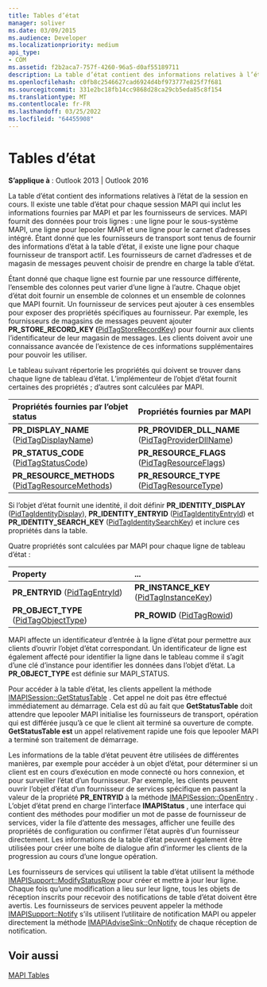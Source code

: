```yaml
---
title: Tables d’état
manager: soliver
ms.date: 03/09/2015
ms.audience: Developer
ms.localizationpriority: medium
api_type:
- COM
ms.assetid: f2b2aca7-757f-4260-96a5-d0af55189711
description: La table d’état contient des informations relatives à l’état de la session en cours. Il existe une table d’état pour chaque session MAPI.
ms.openlocfilehash: c0fb8c2546627cad6924d4bf973777e825f7f681
ms.sourcegitcommit: 331e2bc18fb14cc9868d28ca29cb5eda85c8f154
ms.translationtype: MT
ms.contentlocale: fr-FR
ms.lasthandoff: 03/25/2022
ms.locfileid: "64455908"
---
```

# <a name="status-tables"></a>Tables d’état

  
  
**S’applique à** : Outlook 2013 | Outlook 2016 
  
La table d’état contient des informations relatives à l’état de la session en cours. Il existe une table d’état pour chaque session MAPI qui inclut les informations fournies par MAPI et par les fournisseurs de services. MAPI fournit des données pour trois lignes : une ligne pour le sous-système MAPI, une ligne pour lepooler MAPI et une ligne pour le carnet d’adresses intégré. Étant donné que les fournisseurs de transport sont tenus de fournir des informations d’état à la table d’état, il existe une ligne pour chaque fournisseur de transport actif. Les fournisseurs de carnet d’adresses et de magasin de messages peuvent choisir de prendre en charge la table d’état. 
  
Étant donné que chaque ligne est fournie par une ressource différente, l’ensemble des colonnes peut varier d’une ligne à l’autre. Chaque objet d’état doit fournir un ensemble de colonnes et un ensemble de colonnes que MAPI fournit. Un fournisseur de services peut ajouter à ces ensembles pour exposer des propriétés spécifiques au fournisseur. Par exemple, les fournisseurs de magasins de messages peuvent ajouter **PR_STORE_RECORD_KEY (**[PidTagStoreRecordKey](pidtagstorerecordkey-canonical-property.md)) pour fournir aux clients l’identificateur de leur magasin de messages. Les clients doivent avoir une connaissance avancée de l’existence de ces informations supplémentaires pour pouvoir les utiliser. 
  
Le tableau suivant répertorie les propriétés qui doivent se trouver dans chaque ligne de tableau d’état. L’implémenteur de l’objet d’état fournit certaines des propriétés ; d’autres sont calculées par MAPI.
  
|**Propriétés fournies par l’objet status**|**Propriétés fournies par MAPI**|
|:-----|:-----|
|**PR_DISPLAY_NAME** ([PidTagDisplayName](pidtagdisplayname-canonical-property.md))  <br/> |**PR_PROVIDER_DLL_NAME** ([PidTagProviderDllName](pidtagproviderdllname-canonical-property.md))  <br/> |
|**PR_STATUS_CODE** ([PidTagStatusCode](pidtagstatuscode-canonical-property.md))  <br/> |**PR_RESOURCE_FLAGS** ([PidTagResourceFlags](pidtagresourceflags-canonical-property.md))  <br/> |
|**PR_RESOURCE_METHODS** ([PidTagResourceMethods](pidtagresourcemethods-canonical-property.md))  <br/> |**PR_RESOURCE_TYPE** ([PidTagResourceType](pidtagresourcetype-canonical-property.md))  <br/> |
   
Si l’objet d’état fournit une identité, il doit définir **PR_IDENTITY_DISPLAY** ([PidTagIdentityDisplay](pidtagidentitydisplay-canonical-property.md)), **PR_IDENTITY_ENTRYID** ([PidTagIdentityEntryId](pidtagidentityentryid-canonical-property.md)) et **PR_IDENTITY_SEARCH_KEY** ([PidTagIdentitySearchKey](pidtagidentitysearchkey-canonical-property.md)) et inclure ces propriétés dans la table. 
  
Quatre propriétés sont calculées par MAPI pour chaque ligne de tableau d’état :
  
|Property |... |
|:-----|:-----|
|**PR_ENTRYID** ([PidTagEntryId](pidtagentryid-canonical-property.md))  <br/> |**PR_INSTANCE_KEY** ([PidTagInstanceKey](pidtaginstancekey-canonical-property.md))  <br/> |
|**PR_OBJECT_TYPE** ([PidTagObjectType](pidtagobjecttype-canonical-property.md))  <br/> |**PR_ROWID** ([PidTagRowid](pidtagrowid-canonical-property.md))  <br/> |
   
MAPI affecte un identificateur d’entrée à la ligne d’état pour permettre aux clients d’ouvrir l’objet d’état correspondant. Un identificateur de ligne est également affecté pour identifier la ligne dans le tableau comme il s’agit d’une clé d’instance pour identifier les données dans l’objet d’état. La **PR_OBJECT_TYPE** est définie sur MAPI_STATUS. 
  
Pour accéder à la table d’état, les clients appellent la méthode [IMAPISession::GetStatusTable](imapisession-getstatustable.md) . Cet appel ne doit pas être effectué immédiatement au démarrage. Cela est dû au fait que **GetStatusTable** doit attendre que lepooler MAPI initialise les fournisseurs de transport, opération qui est différée jusqu’à ce que le client ait terminé sa ouverture de compte. **GetStatusTable est** un appel relativement rapide une fois que lepooler MAPI a terminé son traitement de démarrage. 
  
Les informations de la table d’état peuvent être utilisées de différentes manières, par exemple pour accéder à un objet d’état, pour déterminer si un client est en cours d’exécution en mode connecté ou hors connexion, et pour surveiller l’état d’un fournisseur. Par exemple, les clients peuvent ouvrir l’objet d’état d’un fournisseur de services spécifique en passant la valeur de la propriété **PR_ENTRYID** à la méthode [IMAPISession::OpenEntry](imapisession-openentry.md) . L’objet d’état prend en charge l’interface **IMAPIStatus** , une interface qui contient des méthodes pour modifier un mot de passe de fournisseur de services, vider la file d’attente des messages, afficher une feuille des propriétés de configuration ou confirmer l’état auprès d’un fournisseur directement. Les informations de la table d’état peuvent également être utilisées pour créer une boîte de dialogue afin d’informer les clients de la progression au cours d’une longue opération. 
  
Les fournisseurs de services qui utilisent la table d’état utilisent la méthode [IMAPISupport::ModifyStatusRow](imapisupport-modifystatusrow.md) pour créer et mettre à jour leur ligne. Chaque fois qu’une modification a lieu sur leur ligne, tous les objets de réception inscrits pour recevoir des notifications de table d’état doivent être avertis. Les fournisseurs de services peuvent appeler la méthode [IMAPISupport::Notify](imapisupport-notify.md) s’ils utilisent l’utilitaire de notification MAPI ou appeler directement la méthode [IMAPIAdviseSink::OnNotify](imapiadvisesink-onnotify.md) de chaque réception de notification. 
  
## <a name="see-also"></a>Voir aussi



[MAPI Tables](mapi-tables.md)

